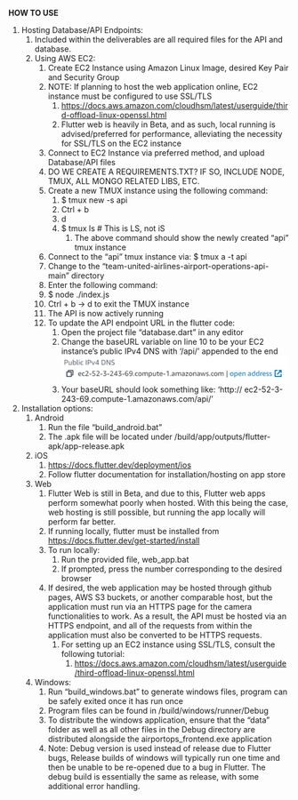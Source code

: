 **HOW TO USE**

1.  Hosting Database/API Endpoints:
    1.  Included within the deliverables are all required files for the API and database.
    2.  Using AWS EC2:
        1.  Create EC2 Instance using Amazon Linux Image, desired Key Pair and Security Group
        2.  NOTE: If planning to host the web application online, EC2 instance must be configured to use SSL/TLS
            1.  <https://docs.aws.amazon.com/cloudhsm/latest/userguide/third-offload-linux-openssl.html>
            2.  Flutter web is heavily in Beta, and as such, local running is advised/preferred for performance, alleviating the necessity for SSL/TLS on the EC2 instance
        3.  Connect to EC2 Instance via preferred method, and upload Database/API files
        4.  DO WE CREATE A REQUIREMENTS.TXT? IF SO, INCLUDE NODE, TMUX, ALL MONGO RELATED LIBS, ETC.
        5.  Create a new TMUX instance using the following command:
            1.  \$ tmux new -s api
            2.  Ctrl + b
            3.  d
            4.  $ tmux ls \# This is LS, not iS
                1.  The above command should show the newly created “api” tmux instance
        6.  Connect to the “api” tmux instance via: \$ tmux a -t api
        7.  Change to the “team-united-airlines-airport-operations-api-main” directory
        8.  Enter the following command:
        9.  \$ node ./index.js
        10. Ctrl + b -\> d to exit the TMUX instance
        11. The API is now actively running
        12. To update the API endpoint URL in the flutter code:
            1.  Open the project file “database.dart” in any editor
            2.  Change the baseURL variable on line 10 to be your EC2 instance’s public IPv4 DNS with ‘/api/’ appended to the end 
            ![](media/6e20440800b4422804fe1d36cbe0dbed.png)
            3.  Your baseURL should look something like: ‘http:// ec2-52-3-243-69.compute-1.amazonaws.com/api/’
2.  Installation options:
    1.  Android
        1.  Run the file “build_android.bat”
        2.  The .apk file will be located under /build/app/outputs/flutter-apk/app-release.apk
    2.  iOS
        1.  <https://docs.flutter.dev/deployment/ios>
        2.  Follow flutter documentation for installation/hosting on app store
    3.  Web
        1.  Flutter Web is still in Beta, and due to this, Flutter web apps perform somewhat poorly when hosted. With this being the case, web hosting is still possible, but running the app locally will perform far better.
        2.  If running locally, flutter must be installed from <https://docs.flutter.dev/get-started/install>
        3.  To run locally:
            1.  Run the provided file, web_app.bat
            2.  If prompted, press the number corresponding to the desired browser
        4.  If desired, the web application may be hosted through github pages, AWS S3 buckets, or another comparable host, but the application must run via an HTTPS page for the camera functionalities to work. As a result, the API must be hosted via an HTTPS endpoint, and all of the requests from within the application must also be converted to be HTTPS requests.
            1.  For setting up an EC2 instance using SSL/TLS, consult the following tutorial:
                1.  <https://docs.aws.amazon.com/cloudhsm/latest/userguide/third-offload-linux-openssl.html>
    4.  Windows:
        1.  Run “build_windows.bat” to generate windows files, program can be safely exited once it has run once
        2.  Program files can be found in /build/windows/runner/Debug
        3.  To distribute the windows application, ensure that the “data” folder as well as all other files in the Debug directory are distributed alongside the airportops_frontend.exe application
        4.  Note: Debug version is used instead of release due to Flutter bugs, Release builds of windows will typically run one time and then be unable to be re-opened due to a bug in Flutter. The debug build is essentially the same as release, with some additional error handling.
